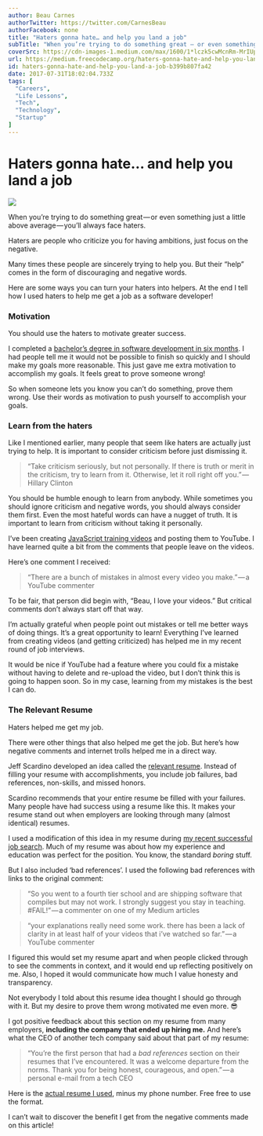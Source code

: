 ```yaml
---
author: Beau Carnes
authorTwitter: https://twitter.com/CarnesBeau
authorFacebook: none
title: "Haters gonna hate… and help you land a job"
subTitle: "When you’re trying to do something great — or even something just a little above average — you’ll always face haters...."
coverSrc: https://cdn-images-1.medium.com/max/1600/1*lczk5cwMcnRm-MrIUp9trg.png
url: https://medium.freecodecamp.org/haters-gonna-hate-and-help-you-land-a-job-b399b807fa42
id: haters-gonna-hate-and-help-you-land-a-job-b399b807fa42
date: 2017-07-31T18:02:04.733Z
tags: [
  "Careers",
  "Life Lessons",
  "Tech",
  "Technology",
  "Startup"
]
---
```

# Haters gonna hate… and help you land a job



![](https://cdn-images-1.medium.com/max/1600/1*lczk5cwMcnRm-MrIUp9trg.png)



When you’re trying to do something great — or even something just a little above average — you’ll always face haters.

Haters are people who criticize you for having ambitions, just focus on the negative.

Many times these people are sincerely trying to help you. But their “help” comes in the form of discouraging and negative words.

Here are some ways you can turn your haters into helpers. At the end I tell how I used haters to help me get a job as a software developer!

### Motivation

You should use the haters to motivate greater success.

I completed a [bachelor’s degree in software development in six months](https://medium.freecodecamp.com/how-i-got-a-second-degree-and-earned-5-developer-certifications-in-just-one-year-while-working-and-2b902ee291ab). I had people tell me it would not be possible to finish so quickly and I should make my goals more reasonable. This just gave me extra motivation to accomplish my goals. It feels great to prove someone wrong!

So when someone lets you know you can’t do something, prove them wrong. Use their words as motivation to push yourself to accomplish your goals.

### Learn from the haters

Like I mentioned earlier, many people that seem like haters are actually just trying to help. It is important to consider criticism before just dismissing it.

> “Take criticism seriously, but not personally. If there is truth or merit in the criticism, try to learn from it. Otherwise, let it roll right off you.” — Hillary Clinton

You should be humble enough to learn from anybody. While sometimes you should ignore criticism and negative words, you should always consider them first. Even the most hateful words can have a nugget of truth. It is important to learn from criticism without taking it personally.

I’ve been creating [JavaScript training videos](https://medium.freecodecamp.com/my-giant-javascript-basics-course-is-now-live-on-youtube-and-its-100-free-9020a21bbc27) and posting them to YouTube. I have learned quite a bit from the comments that people leave on the videos.

Here’s one comment I received:

> “There are a bunch of mistakes in almost every video you make.” — a YouTube commenter

To be fair, that person did begin with, “Beau, I love your videos.” But critical comments don’t always start off that way.

I’m actually grateful when people point out mistakes or tell me better ways of doing things. It’s a great opportunity to learn! Everything I’ve learned from creating videos (and getting criticized) has helped me in my recent round of job interviews.

It would be nice if YouTube had a feature where you could fix a mistake without having to delete and re-upload the video, but I don’t think this is going to happen soon. So in my case, learning from my mistakes is the best I can do.

### The Relevant Resume

Haters helped me get my job.

There were other things that also helped me get the job. But here’s how negative comments and internet trolls helped me in a direct way.

Jeff Scardino developed an idea called the [relevant resume](http://www.therelevantresume.com/). Instead of filling your resume with accomplishments, you include job failures, bad references, non-skills, and missed honors.

Scardino recommends that your entire resume be filled with your failures. Many people have had success using a resume like this. It makes your resume stand out when employers are looking through many (almost identical) resumes.

I used a modification of this idea in my resume during [my recent successful job search](https://forum.freecodecamp.com/t/job-offer-accepted-20k-more-than-current-salary-thanks-fcc-story-of-how-i-did-it/113848). Much of my resume was about how my experience and education was perfect for the position. You know, the standard _boring_ stuff.

But I also included ‘bad references’. I used the following bad references with links to the original comment:

> “So you went to a fourth tier school and are shipping software that compiles but may not work. I strongly suggest you stay in teaching. #FAIL!” — a commenter on one of my Medium articles

> “your explanations really need some work. there has been a lack of clarity in at least half of your videos that i’ve watched so far.” — a YouTube commenter

I figured this would set my resume apart and when people clicked through to see the comments in context, and it would end up reflecting positively on me. Also, I hoped it would communicate how much I value honesty and transparency.

Not everybody I told about this resume idea thought I should go through with it. But my desire to prove them wrong motivated me even more. 😎

I got positive feedback about this section on my resume from many employers, **including the company that ended up hiring me.** And here’s what the CEO of another tech company said about that part of my resume:

> “You’re the first person that had a _bad references_ section on their resumes that I’ve encountered. It was a welcome departure from the norms. Thank you for being honest, courageous, and open.” — a personal e-mail from a tech CEO

Here is the [actual resume I used](https://docs.google.com/document/d/1M-anOyMfuOd3oC5VQBIJD0HvI4Ltu9YuspJy2Sv413c), minus my phone number. Free free to use the format.

I can’t wait to discover the benefit I get from the negative comments made on this article!








